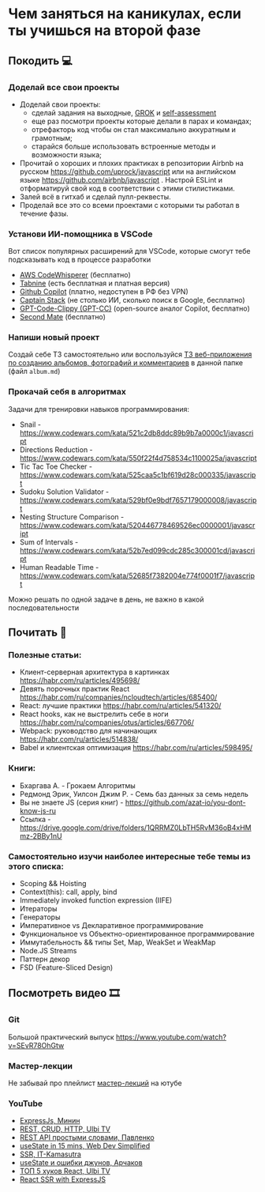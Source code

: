 # Чем заняться на каникулах, если ты учишься на второй фазе

## Покодить 💻

### Доделай все свои проекты

- Доделай свои проекты:
  - сделай задания на выходные, [GROK](https://github.com/Elbrus-Bootcamp/grok-ajax-ssr-msk) и [self-assessment](https://github.com/Elbrus-Bootcamp/self-assessment-ajax-horses-ssr-msk)
  - еще раз посмотри проекты которые делали в парах и командах;
  - отрефакторь код чтобы он стал максимально аккуратным и грамотным;
  - старайся больше использовать встроенные методы и возможности языка;
- Прочитай о хороших и плохих практиках в репозитории Airbnb на русском https://github.com/uprock/javascript или на английском языке https://github.com/airbnb/javascript . Настрой ESLint и отформатируй свой код в соответствии с этими стилистиками.
- Залей всё в гитхаб и сделай пулл-реквесты.
- Проделай все это со всеми проектами с которыми ты работал в течение фазы.

### Установи ИИ-помощника в VSCode

Вот список популярных расширений для VSCode, которые смогут тебе подсказывать код в процессе разработки

- [AWS CodeWhisperer](https://aws.amazon.com/ru/codewhisperer/) (бесплатно)
- [Tabnine](https://www.tabnine.com/pricing/landing) (есть бесплатная и платная версия)
- [Github Copilot](https://github.com/features/copilot) (платно, недоступен в РФ без VPN)
- [Captain Stack](https://github.com/hieunc229/copilot-clone) (не столько ИИ, сколько поиск в Google, бесплатно)
- [GPT-Code-Clippy (GPT-CC)](https://github.com/CodedotAl/gpt-code-clippy) (open-source аналог Copilot, бесплатно)
- [Second Mate](https://github.com/samrawal/emacs-secondmate) (бесплатно)

### Напиши новый проект

Создай себе ТЗ самостоятельно или воспользуйся [ТЗ веб-приложения по созданию альбомов, фотографий и комментариев](./album.md) в данной папке (файл `album.md`)

### Прокачай себя в алгоритмах

Задачи для тренировки навыков программирования:

- Snail - https://www.codewars.com/kata/521c2db8ddc89b9b7a0000c1/javascript
- Directions Reduction - https://www.codewars.com/kata/550f22f4d758534c1100025a/javascript
- Tic Tac Toe Checker - https://www.codewars.com/kata/525caa5c1bf619d28c000335/javascript
- Sudoku Solution Validator - https://www.codewars.com/kata/529bf0e9bdf7657179000008/javascript
- Nesting Structure Comparison - https://www.codewars.com/kata/520446778469526ec0000001/javascript
- Sum of Intervals - https://www.codewars.com/kata/52b7ed099cdc285c300001cd/javascript
- Human Readable Time - https://www.codewars.com/kata/52685f7382004e774f0001f7/javascript

Можно решать по одной задаче в день, не важно в какой последовательности

## Почитать 📗

### Полезные статьи:

- Клиент-серверная архитектура в картинках https://habr.com/ru/articles/495698/
- Девять порочных практик React https://habr.com/ru/companies/ncloudtech/articles/685400/
- React: лучшие практики https://habr.com/ru/articles/541320/
- React hooks, как не выстрелить себе в ноги https://habr.com/ru/companies/otus/articles/667706/
- Webpack: руководство для начинающих https://habr.com/ru/articles/514838/
- Babel и клиентская оптимизация https://habr.com/ru/articles/598495/

### Книги:

- Бхаргава А. - Грокаем Алгоритмы
- Редмонд Эрик, Уилсон Джим Р. - Семь баз данных за семь недель
- Вы не знаете JS (серия книг) - https://github.com/azat-io/you-dont-know-js-ru
- Ссылка - https://drive.google.com/drive/folders/1QRRMZ0LbTH5RvM36oB4xHMmz-2BBy1nU

### Самостоятельно изучи наиболее интересные тебе темы из этого списка:

- Scoping && Hoisting
- Context(this): call, apply, bind
- Immediately invoked function expression (IIFE)
- Итераторы
- Генераторы
- Императивное vs Декларативное программирование
- Функциональное vs Объектно-ориентированное программирование
- Иммутабельность && типы Set, Map, WeakSet и WeakMap
- Node.JS Streams
- Паттерн декор
- FSD (Feature-Sliced Design)

## Посмотреть видео 🎞

### Git

Большой практический выпуск
https://www.youtube.com/watch?v=SEvR78OhGtw

### Мастер-лекции

Не забывай про плейлист [мастер-лекций](https://www.youtube.com/playlist?list=PLvCaAwzmrwpPoqU1bD_3Qc4h6R40_9Gzl) на ютубе

### YouTube

- [ExpressJs, Минин](https://www.youtube.com/watch?v=9EtkpCzqZu0)
- [REST, CRUD, HTTP, Ulbi TV](https://www.youtube.com/watch?v=tKM44vPHU0U)
- [REST API простыми словами, Павленко](https://www.youtube.com/watch?v=BRPismGYR6o)
- [useState in 15 mins, Web Dev Simplified](https://www.youtube.com/watch?v=O6P86uwfdR0)
- [SSR, IT-Kamasutra](https://www.youtube.com/watch?v=rn-fJ-m8WOY)
- [useState и ошибки джунов, Арчаков](https://www.youtube.com/watch?v=fKZoF-cqino)
- [ТОП 5 хуков React, Ulbi TV](https://www.youtube.com/watch?v=ks8oftGP2oc)
- [React SSR with ExpressJS](https://www.youtube.com/watch?v=NwyQONeqRXA)
